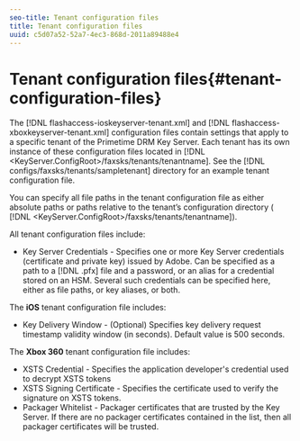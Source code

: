 ```yaml
---
seo-title: Tenant configuration files
title: Tenant configuration files
uuid: c5d07a52-52a7-4ec3-868d-2011a89488e4
---
```


# Tenant configuration files{#tenant-configuration-files}

The [!DNL flashaccess-ioskeyserver-tenant.xml] and [!DNL flashaccess-xboxkeyserver-tenant.xml] configuration files contain settings that apply to a specific tenant of the Primetime DRM Key Server. Each tenant has its own instance of these configuration files located in [!DNL <KeyServer.ConfigRoot>/faxsks/tenants/tenantname]. See the [!DNL configs/faxsks/tenants/sampletenant] directory for an example tenant configuration file.

You can specify all file paths in the tenant configuration file as either absolute paths or paths relative to the tenant’s configuration directory ( [!DNL <KeyServer.ConfigRoot>/faxsks/tenants/tenantname]).

All tenant configuration files include:

* Key Server Credentials - Specifies one or more Key Server credentials (certificate and private key) issued by Adobe. Can be specified as a path to a [!DNL .pfx] file and a password, or an alias for a credential stored on an HSM. Several such credentials can be specified here, either as file paths, or key aliases, or both.

The **iOS** tenant configuration file includes:

* Key Delivery Window - (Optional) Specifies key delivery request timestamp validity window (in seconds). Default value is 500 seconds.

The **Xbox 360** tenant configuration file includes:

* XSTS Credential - Specifies the application developer's credential used to decrypt XSTS tokens 
* XSTS Signing Certificate - Specifies the certificate used to verify the signature on XSTS tokens. 
* Packager Whitelist - Packager certificates that are trusted by the Key Server. If there are no packager certificates contained in the list, then all packager certificates will be trusted.

